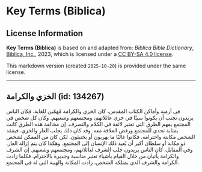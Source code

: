# Key Terms (Biblica)

## License Information

**Key Terms (Biblica)** is based on and adapted from: _Biblica Bible Dictionary_, [Biblica, Inc.](https://www.biblica.com/), 2023, which is licensed under a [CC BY-SA 4.0 license](https://creativecommons.org/licenses/by-sa/4.0/legalcode.en).

This markdown version (created `2025-10-20`) is provided under the same license.



--------------------------------

## الخزي والكرامة (id: 134267)

في أزمنة وأماكن الكتاب المقدس، كان الخزي والكرامة مُهمّين للغاية. فكان الناس يريدون تجنب أن يكونوا سببًا في خزي عائلاتهم، ومجتمعهم وشعبهم. وكان كل شخص في المجتمع يفهم الطرق التي تعتبر لائقة في الكلام والتصرف. إن مخالفة هذه الطرق كانت بمثابة تحدي للمجتمع ورفض العلاقة معه. وقد كان ذلك يجلب العار والخزي. فيفقد الشخص مكانته واحترامه. فكانوا غالبًا ما يهربون أو يختبئون. لكن كان من الممكن لشخص ذو مكانة أو سلطان أكبر أن يُعيد ذلك الإنسان إلى المجتمع. وهكذا كان يتم إزالة العار. وفي المقابل، كان الناس يريدون جلب الشرف لعائلاتهم، ومجتمعهم وشعبهم. إن الشرف والكرامة يأتيان من خلال القيام بأشياء تعتبر مناسبة وجديرة بالاحترام. فكلما زادت الكرامة والشرف الذي يمتلكه الشخص، زادت المكانة والهيبة التي له في المجتمع.


